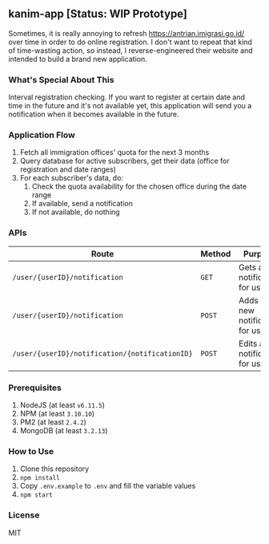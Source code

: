 ## kanim-app [Status: WIP Prototype]

Sometimes, it is really annoying to refresh https://antrian.imigrasi.go.id/ over time in order to do online registration. I don't want to repeat that kind of time-wasting action, so instead, I reverse-engineered their website and intended to build a brand new application.

### What's Special About This

Interval registration checking. If you want to register at certain date and time in the future and it's not available yet, this application will send you a notification when it becomes available in the future.

### Application Flow

1. Fetch all immigration offices' quota for the next 3 months
2. Query database for active subscribers, get their data (office for registration and date ranges)
3. For each subscriber's data, do:
   1. Check the quota availability for the chosen office during the date range
   2. If available, send a notification
   3. If not available, do nothing

### APIs

Route | Method | Purpose
----- | ------ | -------
`/user/{userID}/notification` | `GET` | Gets all notification for userID
`/user/{userID}/notification` | `POST` | Adds a new notification for userID
`/user/{userID}/notification/{notificationID}` | `POST` | Edits a notification for userID

### Prerequisites

1. NodeJS (at least `v6.11.5`)
2. NPM (at least `3.10.10`)
3. PM2 (at least `2.4.2`)
4. MongoDB (at least `3.2.13`)

### How to Use

1. Clone this repository
2. `npm install`
3. Copy `.env.example` to `.env` and fill the variable values
4. `npm start`

### License

MIT
